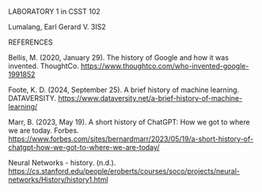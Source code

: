 LABORATORY 1 in CSST 102

Lumalang, Earl Gerard V.
3IS2

REFERENCES

Bellis, M. (2020, January 29). The history of Google and how it was invented. ThoughtCo. https://www.thoughtco.com/who-invented-google-1991852

Foote, K. D. (2024, September 25). A brief history of machine learning. DATAVERSITY. https://www.dataversity.net/a-brief-history-of-machine-learning/

Marr, B. (2023, May 19). A short history of ChatGPT: How we got to where we are today. Forbes. https://www.forbes.com/sites/bernardmarr/2023/05/19/a-short-history-of-chatgpt-how-we-got-to-where-we-are-today/

Neural Networks - history. (n.d.). https://cs.stanford.edu/people/eroberts/courses/soco/projects/neural-networks/History/history1.html

